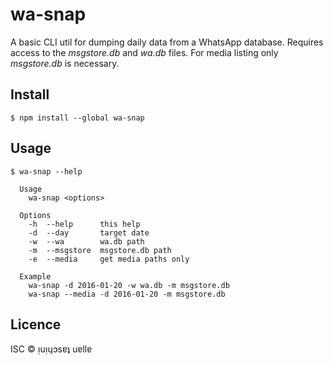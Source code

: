 wa-snap
=======

A basic CLI util for dumping daily data from a WhatsApp database.
Requires access to the _msgstore.db_ and _wa.db_ files.
For media listing only _msgstore.db_ is necessary.

## Install

```
$ npm install --global wa-snap
```

## Usage

```
$ wa-snap --help

  Usage
    wa-snap <options>

  Options
    -h	--help		this help
    -d	--day		target date
    -w	--wa		wa.db path
    -m	--msgstore	msgstore.db path
    -e	--media		get media paths only

  Example
    wa-snap -d 2016-01-20 -w wa.db -m msgstore.db
    wa-snap --media -d 2016-01-20 -m msgstore.db
```

## Licence

ISC © ᴉuᴉɥɔsɐʇ uɐllɐ
